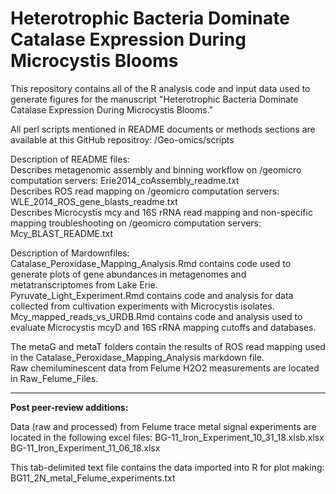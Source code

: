 # Heterotrophic Bacteria Dominate Catalase Expression During Microcystis Blooms

This repository contains all of the R analysis code and input data used to generate figures for the manuscript "Heterotrophic Bacteria Dominate Catalase Expression During Microcystis Blooms."  

All perl scripts mentioned in README documents or methods sections are available at this GitHub repositroy: /Geo-omics/scripts  

Description of README files:  
Describes metagenomic assembly and binning workflow on /geomicro computation servers: Erie2014_coAssembly_readme.txt   
Describes ROS read mapping on /geomicro computation servers: WLE_2014_ROS_gene_blasts_readme.txt  
Describes Microcystis mcy and 16S rRNA read mapping and non-specific mapping troubleshooting on /geomicro computation servers: Mcy_BLAST_README.txt  

Description of Mardownfiles:  
Catalase_Peroxidase_Mapping_Analysis.Rmd contains code used to generate plots of gene abundances in metagenomes and metatranscriptomes from Lake Erie.  
Pyruvate_Light_Experiment.Rmd contains code and analysis for data collected from cultivation experiments with Microcystis isolates.  
Mcy_mapped_reads_vs_URDB.Rmd contains code and analysis used to evaluate Microcystis mcyD and 16S rRNA mapping cutoffs and databases.  

The metaG and metaT folders contain the results of ROS read mapping used in the Catalase_Peroxidase_Mapping_Analysis markdown file.  
Raw chemiluminescent data from Felume H2O2 measurements are located in Raw_Felume_Files.  

-----
**Post peer-review additions:**

Data (raw and processed) from Felume trace metal signal experiments are located in the following excel files:
BG-11_Iron_Experiment_10_31_18.xlsb.xlsx
BG-11_Iron_Experiment_11_06_18.xlsx

This tab-delimited text file contains the data imported into R for plot making:
BG11_2N_metal_Felume_experiments.txt
